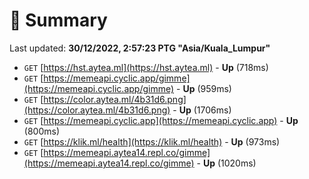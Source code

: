# 📖 Summary
Last updated: **30/12/2022, 2:57:23 PTG "Asia/Kuala_Lumpur"**

- `GET` [https://hst.aytea.ml](https://hst.aytea.ml) - **Up** (718ms)
- `GET` [https://memeapi.cyclic.app/gimme](https://memeapi.cyclic.app/gimme) - **Up** (959ms)
- `GET` [https://color.aytea.ml/4b31d6.png](https://color.aytea.ml/4b31d6.png) - **Up** (1706ms)
- `GET` [https://memeapi.cyclic.app](https://memeapi.cyclic.app) - **Up** (800ms)
- `GET` [https://klik.ml/health](https://klik.ml/health) - **Up** (973ms)
- `GET` [https://memeapi.aytea14.repl.co/gimme](https://memeapi.aytea14.repl.co/gimme) - **Up** (1020ms)
